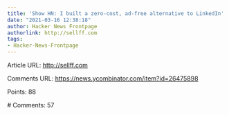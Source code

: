 ```yaml
---
title: 'Show HN: I built a zero-cost, ad-free alternative to LinkedIn'
date: "2021-03-16 12:38:18"
author: Hacker News Frontpage
authorlink: http://sellff.com
tags:
- Hacker-News-Frontpage
---
```


<p>Article URL: <a href="http://sellff.com">http://sellff.com</a></p>
<p>Comments URL: <a href="https://news.ycombinator.com/item?id=26475898">https://news.ycombinator.com/item?id=26475898</a></p>
<p>Points: 88</p>
<p># Comments: 57</p>
